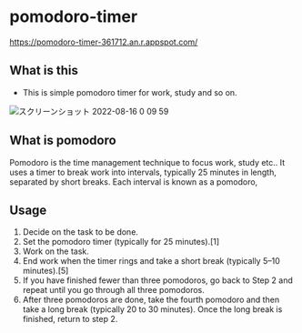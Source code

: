 # pomodoro-timer

https://pomodoro-timer-361712.an.r.appspot.com/

## What is this 
- This is simple pomodoro timer for work, study and so on.

![スクリーンショット 2022-08-16 0 09 59](https://user-images.githubusercontent.com/107483623/184663761-d9637562-924d-412a-875a-6a0753507808.png)

## What is pomodoro
Pomodoro is the time management technique to focus work, study etc.. It uses a timer to break work into intervals, typically 25 minutes in length, separated by short breaks. Each interval is known as a pomodoro,

## Usage 

1. Decide on the task to be done.
2. Set the pomodoro timer (typically for 25 minutes).[1]
3. Work on the task.
4. End work when the timer rings and take a short break (typically 5–10 minutes).[5]
5. If you have finished fewer than three pomodoros, go back to Step 2 and repeat until you go through all three pomodoros.
6. After three pomodoros are done, take the fourth pomodoro and then take a long break (typically 20 to 30 minutes). Once the long break is finished, return to step 2.